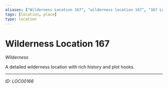 ```yaml
---
aliases: ["Wilderness Location 167", "wilderness location 167", "167 Location Wilderness"]
tags: [location, place]
type: location
---
```


# Wilderness Location 167

*Wilderness*

A detailed wilderness location with rich history and plot hooks.

---
*ID: LOC00166*